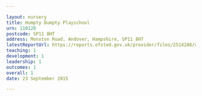 ```yaml
---

layout: nursery
title: Humpty Dumpty Playschool
urn: 110128
postcode: SP11 8HT
address: Monxton Road, Andover, Hampshire, SP11 8HT
latestReportUrl: https://reports.ofsted.gov.uk/provider/files/2514288/urn/110128.pdf
teaching: 1
development: 1
leadership: 1
outcomes: 1
overall: 1
date: 23 September 2015

---
```

